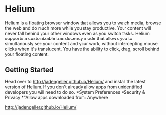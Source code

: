 # Helium
Helium is a floating browser window that allows you to watch media, browse the web and do much more while you stay productive. Your content will never fall behind your other windows even as you switch tasks. Helium supports a customizable translucency mode that allows you to simultanously see your content and your work, without intercepting mouse clicks when it's translucent. You have the ability to click, drag, scroll behind your floating content. 

## Getting Started
Head over to http://jadengeller.github.io/Helium/ and install the latest version of Helium. If you don't already allow apps from unidentified developers you will need to do so. 
*System Preferences
*Security & Privacy 
*"Allow apps downloaded from: Anywhere



http://jadengeller.github.io/Helium/
